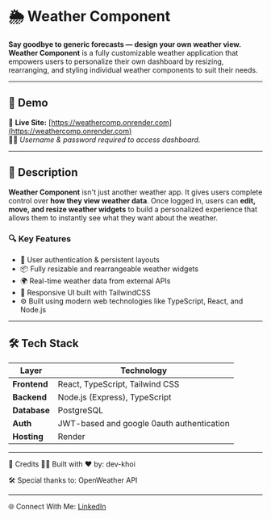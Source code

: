 # 🌦️ Weather Component

**Say goodbye to generic forecasts — design your own weather view.**  
**Weather Component** is a fully customizable weather application that empowers users to personalize their own dashboard by resizing, rearranging, and styling individual weather components to suit their needs.

---

## 🚀 Demo

🔗 **Live Site:** [https://weathercomp.onrender.com](https://weathercomp.onrender.com)  
🧑‍💻 _Username & password required to access dashboard._

---

## 📝 Description

**Weather Component** isn't just another weather app. It gives users complete control over **how they view weather data**. Once logged in, users can **edit, move, and resize weather widgets** to build a personalized experience that allows them to instantly see what they want about the weather.

### 🔍 Key Features

- 🔐 User authentication & persistent layouts
- 📦 Fully resizable and rearrangeable weather widgets
- 🌍 Real-time weather data from external APIs
- 💅 Responsive UI built with TailwindCSS
- ⚙️ Built using modern web technologies like TypeScript, React, and Node.js

---

## 🛠️ Tech Stack

| Layer        | Technology                                |
| ------------ | ----------------------------------------- |
| **Frontend** | React, TypeScript, Tailwind CSS           |
| **Backend**  | Node.js (Express), TypeScript             |
| **Database** | PostgreSQL                                |
| **Auth**     | JWT-based and google 0auth authentication |
| **Hosting**  | Render                                    |

---

🙌 Credits 🧑‍💻 Built with ❤️ by: dev-khoi

🛠️ Special thanks to: OpenWeather API

---

🌐 Connect With Me: [LinkedIn](https://www.linkedin.com/in/daknguyen/)

